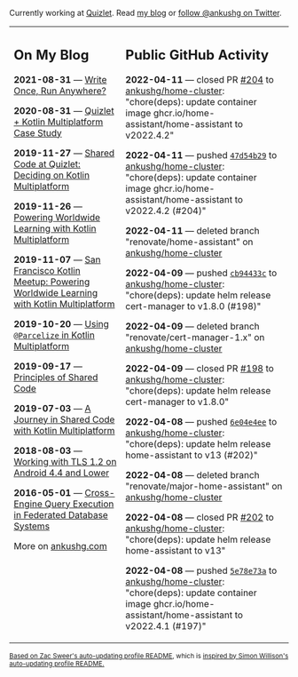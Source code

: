 Currently working at [Quizlet](https://quizlet.com/). Read [my blog](https://ankushg.com/) or [follow @ankushg on Twitter](https://twitter.com/ankushg).

<table><tr><td valign="top" width="40%">

## On My Blog
<!-- blog starts -->
**2021-08-31** — [Write Once, Run Anywhere?](https://ankushg.com/posts/write-once-run-anywhere-increment/)

**2020-08-31** — [Quizlet + Kotlin Multiplatform Case Study](https://ankushg.com/posts/quizlet-kotlin-multiplatform-case-study/)

**2019-11-27** — [Shared Code at Quizlet: Deciding on Kotlin Multiplatform](https://ankushg.com/posts/shared-code-kotlin-multiplatform/)

**2019-11-26** — [Powering Worldwide Learning with Kotlin Multiplatform](https://ankushg.com/speaking/droidcon-sf-2019)

**2019-11-07** — [San Francisco Kotlin Meetup: Powering Worldwide Learning with Kotlin Multiplatform](https://ankushg.com/speaking/sf-kotlin-meetup-2019)

**2019-10-20** — [Using `@Parcelize` in Kotlin Multiplatform](https://ankushg.com/posts/multiplatform-parcelize/)

**2019-09-17** — [Principles of Shared Code](https://ankushg.com/speaking/denver-startup-week-2019)

**2019-07-03** — [A Journey in Shared Code with Kotlin Multiplatform](https://ankushg.com/speaking/droidcon-berlin-2019)

**2018-08-03** — [Working with TLS 1.2 on Android 4.4 and Lower](https://ankushg.com/posts/tls-1.2-on-android/)

**2016-05-01** — [Cross-Engine Query Execution in Federated Database Systems](https://ankushg.com/projects/thesis)
<!-- blog ends -->
More on [ankushg.com](https://ankushg.com/)
</td><td valign="top" width="60%">

## Public GitHub Activity
<!-- githubActivity starts -->
**2022-04-11** — closed PR [#204](https://github.com/ankushg/home-cluster/pull/204) to [ankushg/home-cluster](https://api.github.com/repos/ankushg/home-cluster): "chore(deps): update container image ghcr.io/home-assistant/home-assistant to v2022.4.2"

**2022-04-11** — pushed [`47d54b29`](https://github.com/ankushg/home-cluster/commit/47d54b29704d113b5bbe38e1eb52a96501ff9274) to [ankushg/home-cluster](https://api.github.com/repos/ankushg/home-cluster): "chore(deps): update container image ghcr.io/home-assistant/home-assistant to v2022.4.2 (#204)"

**2022-04-11** — deleted branch "renovate/home-assistant" on [ankushg/home-cluster](https://api.github.com/repos/ankushg/home-cluster)

**2022-04-09** — pushed [`cb94433c`](https://github.com/ankushg/home-cluster/commit/cb94433cc2d1cf2fde481278d000186bfa544015) to [ankushg/home-cluster](https://api.github.com/repos/ankushg/home-cluster): "chore(deps): update helm release cert-manager to v1.8.0 (#198)"

**2022-04-09** — deleted branch "renovate/cert-manager-1.x" on [ankushg/home-cluster](https://api.github.com/repos/ankushg/home-cluster)

**2022-04-09** — closed PR [#198](https://github.com/ankushg/home-cluster/pull/198) to [ankushg/home-cluster](https://api.github.com/repos/ankushg/home-cluster): "chore(deps): update helm release cert-manager to v1.8.0"

**2022-04-08** — pushed [`6e04e4ee`](https://github.com/ankushg/home-cluster/commit/6e04e4eebc65aa0207758e68d85eb76e6ac0bf4b) to [ankushg/home-cluster](https://api.github.com/repos/ankushg/home-cluster): "chore(deps): update helm release home-assistant to v13 (#202)"

**2022-04-08** — deleted branch "renovate/major-home-assistant" on [ankushg/home-cluster](https://api.github.com/repos/ankushg/home-cluster)

**2022-04-08** — closed PR [#202](https://github.com/ankushg/home-cluster/pull/202) to [ankushg/home-cluster](https://api.github.com/repos/ankushg/home-cluster): "chore(deps): update helm release home-assistant to v13"

**2022-04-08** — pushed [`5e78e73a`](https://github.com/ankushg/home-cluster/commit/5e78e73aa1b1b4e503c03deb066e4b985b689c2d) to [ankushg/home-cluster](https://api.github.com/repos/ankushg/home-cluster): "chore(deps): update container image ghcr.io/home-assistant/home-assistant to v2022.4.1 (#197)"
<!-- githubActivity ends -->
</td></tr></table>

<sub><a href="https://github.com/ZacSweers/ZacSweers">Based on Zac Sweer's auto-updating profile README</a>, which is <a href="https://simonwillison.net/2020/Jul/10/self-updating-profile-readme/">inspired by Simon Willison's auto-updating profile README.</a></sub>